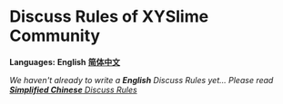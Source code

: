 # Discuss Rules of XYSlime Community

**Languages:** **English** [**简体中文**](./discuss_zh.md)

_We haven't already to write a **English** Discuss Rules yet... Please read [**Simplified Chinese** Discuss Rules](./discuss_zh.md)_ 